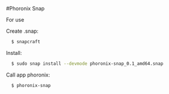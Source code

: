 #Phoronix Snap

For use

Create .snap:

```bash
  $ snapcraft
```

Install:
```bash
  $ sudo snap install --devmode phoronix-snap_0.1_amd64.snap
```

Call app phoronix:

```bash
  $ phoronix-snap
```
